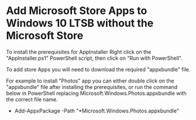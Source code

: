# Add Microsoft Store Apps to Windows 10 LTSB without the Microsoft Store

To install the prerequisites for AppInstaller Right click on the "AppInstaller.ps1" PowerShell script, then click on "Run with PowerShell". 

To add store Apps you will need to download the required "appxbundle" file. 

For example to install "Photos" app you can either double click on the "appxbundle" file after installing the prerequisites, or run the command below in PowerShell replacing Microsoft.Windows.Photos.appxbundle with the correct file name. 

  - Add-AppxPackage -Path "*Microsoft.Windows.Photos.appxbundle"
